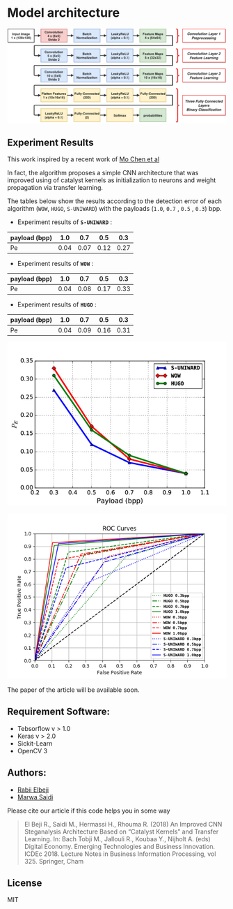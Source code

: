 # Model architecture
![alt text](images/model.png "Proposed model")

## Experiment Results

This work inspired by a recent work of [Mo Chen et al](http://www.ws.binghamton.edu/fridrich/Research/jpeg-phase-aware-Final.pdf)

In fact, the algorithm proposes a simple CNN architecture that was improved using of catalyst kernels as initialization to neurons and weight propagation via transfer learning.

The tables below show the results according to the detection error of each algorithm (`WOW`, `HUGO`, `S-UNIWARD`) with the payloads (`1.0`, `0.7` , `0.5` , `0.3`) bpp.


- Experiment results of **`S-UNIWARD`** :

| payload (bpp) | 1.0 | 0.7 | 0.5 | 0.3 |
| --- | --- | --- | --- | --- |
| Pe  | 0.04 | 0.07 | 0.12 | 0.27 |

- Experiment results of **`WOW`** :

| payload (bpp) | 1.0 | 0.7 | 0.5 | 0.3 |
| --- | --- | --- | --- | --- |
| Pe  | 0.04 | 0.08 | 0.17 | 0.33 |


- Experiment results of **`HUGO`** :

| payload (bpp) | 1.0 | 0.7 | 0.5 | 0.3 |
| --- | --- | --- | --- | --- |
| Pe  | 0.04 | 0.09 | 0.16 | 0.31 |


![alt text](images/detection_error_compare.png "Detection errors")

![alt text](images/model_roc_curves.png "ROC curves")

The paper of the article will be available soon.

## Requirement Software:

- Tebsorflow v > 1.0
- Keras v > 2.0
- Sickit-Learn
- OpenCV 3

## Authors:

 - [Rabii Elbeji](https://rabi3elbeji.github.io)
 - [Marwa Saidi](https://sites.google.com/site/marwouasaidi)

Please cite our article if this code helps you in some way

> El Beji R., Saidi M., Hermassi H., Rhouma R. (2018) An Improved CNN Steganalysis Architecture Based on “Catalyst Kernels” and Transfer Learning. In: Bach Tobji M., Jallouli R., Koubaa Y., Nijholt A. (eds) Digital Economy. Emerging Technologies and Business Innovation. ICDEc 2018. Lecture Notes in Business Information Processing, vol 325. Springer, Cham

License
----

MIT
